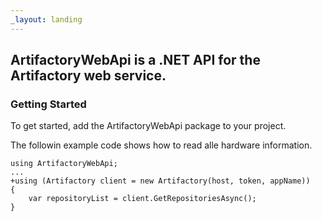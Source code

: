 ```yaml
---
_layout: landing
---
```


## ArtifactoryWebApi is a .NET API for the Artifactory web service.
		
		
		
### Getting Started


To get started, add the ArtifactoryWebApi package to your project.


The followin example code shows how to read alle hardware information.</para>

    using ArtifactoryWebApi;
    ...
    +using (Artifactory client = new Artifactory(host, token, appName))
    {
        var repositoryList = client.GetRepositoriesAsync();
    }
